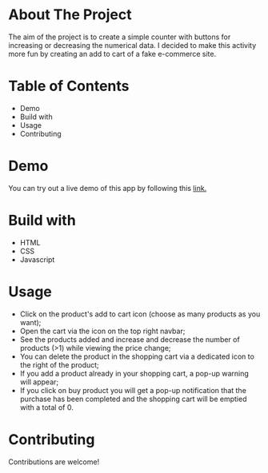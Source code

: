 # About The Project
The aim of the project is to create a simple counter with buttons for increasing or decreasing the numerical data. I decided to make this activity more fun by creating an add to cart of a fake e-commerce site.
# Table of Contents
- Demo
- Build with
- Usage
- Contributing
# Demo
You can try out a live demo of this app by following this [link.](https://e-commerce-beta-liard.vercel.app/)
# Build with
- HTML
- CSS
- Javascript
# Usage
- Click on the product's add to cart icon (choose as many products as you want);
- Open the cart via the icon on the top right navbar;
- See the products added and increase and decrease the number of products (>1) while viewing the price change;
- You can delete the product in the shopping cart via a dedicated icon to the right of the product;
- If you add a product already in your shopping cart, a pop-up warning will appear;
- If you click on buy product you will get a pop-up notification that the purchase has been completed and the shopping cart will be emptied with a total of 0.
# Contributing
Contributions are welcome!
